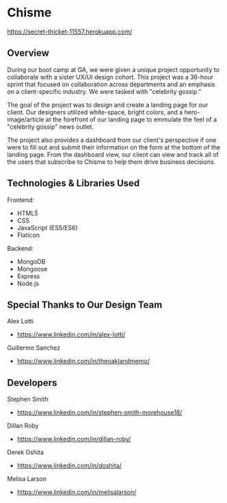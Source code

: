 # Chisme

https://secret-thicket-11557.herokuapp.com/

## Overview

During our boot camp at GA, we were given a unique project opportunity to collaborate with a sister UX/UI design cohort. This project was a 36-hour sprint that focused on collaboration across departments and an emphasis on a client-specific industry. We were tasked with "celebrity gossip." 

The goal of the project was to design and create a landing page for our client. Our designers utilized white-space, bright colors, and a hero-image/article at the forefront of our landing page to emmulate the feel of a "celebrity gossip" news outlet.

The project also provides a dashboard from our client's perspective if one were to fill out and submit their information on the form at the bottom of the landing page. From the dashboard view, our client can view and track all of the users that subscribe to Chisme to help them drive business decisions. 

## Technologies & Libraries Used

Frontend: 
- HTML5
- CSS
- JavaScript (ES5/ES6)
- Flaticon

Backend: 
- MongoDB
- Mongoose
- Express
- Node.js

## Special Thanks to Our Design Team

Alex Lotti
- https://www.linkedin.com/in/alex-lotti/

Guillermo Sanchez
- https://www.linkedin.com/in/theoaklandmemo/

## Developers 

Stephen Smith
- https://www.linkedin.com/in/stephen-smith-morehouse18/

Dillan Roby
- https://www.linkedin.com/in/dillan-roby/

Derek Oshita
- https://www.linkedin.com/in/doshita/

Melisa Larson
- https://www.linkedin.com/in/melisalarson/
